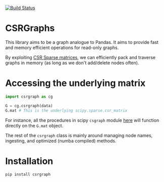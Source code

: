 [![Build Status](https://travis-ci.com/VHRanger/CSRGraph.svg?branch=master)](https://travis-ci.com/VHRanger/CSRGraph)


# CSRGraphs

This library aims to be a graph analogue to Pandas. It aims to provide fast and memory efficient operations for read-only graphs.

By exploiting [CSR Sparse matrices](https://en.wikipedia.org/wiki/Sparse_matrix#Compressed_sparse_row_(CSR,_CRS_or_Yale_format)), we can efficiently pack and traverse graphs in memory (as long as we don't add/delete nodes often).

# Accessing the underlying matrix

```python
import csrgraph as cg

G = cg.csrgraph(data)
G.mat # This is the underlying scipy.sparse.csr_matrix
```

For instance, all the procedures in scipy `csgraph` module [here](https://docs.scipy.org/doc/scipy/reference/sparse.csgraph.html) will function directly on the `G.mat` object. 

The rest of the `csrgraph` class is mainly around managing node names, ingesting, and optimized (numba compiled) methods.

# Installation

`pip install csrgraph`
